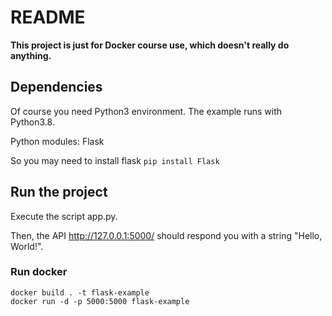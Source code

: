 # README

**This project is just for Docker course use, which doesn't really do anything.**

## Dependencies

Of course you need Python3 environment. The example runs with Python3.8.

Python modules: Flask

So you may need to install flask `pip install Flask`

## Run the project

Execute the script app.py.

Then, the API http://127.0.0.1:5000/ should respond you with a string "Hello, World!".

### Run docker

```
docker build . -t flask-example
docker run -d -p 5000:5000 flask-example
```

